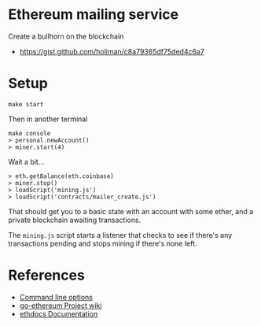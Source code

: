# Ethereum mailing service
Create a bullhorn on the blockchain

* https://gist.github.com/holiman/c8a79365df75ded4c6a7
# Setup

    make start

Then in another terminal

    make console
    > personal.newAccount()
    > miner.start(4)

Wait a bit...

    > eth.getBalance(eth.coinbase)
    > miner.stop()
    > loadScript('mining.js')
    > loadScript('contracts/mailer_create.js')

That should get you to a basic state with an account with some ether, and a private blockchain awaiting transactions.

The `mining.js` script starts a listener that checks to see if there's any transactions pending and stops mining if there's none left.

# References
* [Command line options](https://github.com/ethereum/go-ethereum/wiki/Command-Line-Options)
* [go-ethereum Project wiki](https://github.com/ethereum/go-ethereum/wiki/Setting-up-private-network-or-local-cluster)
* [ethdocs Documentation](http://www.ethdocs.org/en/latest/network/test-networks.html#id3)
